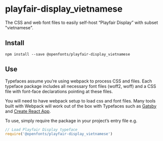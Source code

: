 
# playfair-display_vietnamese

The CSS and web font files to easily self-host “Playfair Display” with subset "vietnamese".

## Install

`npm install --save @openfonts/playfair-display_vietnamese`

## Use

Typefaces assume you’re using webpack to process CSS and files. Each typeface
package includes all necessary font files (woff2, woff) and a CSS file with
font-face declarations pointing at these files.

You will need to have webpack setup to load css and font files. Many tools built
with Webpack will work out of the box with Typefaces such as [Gatsby](https://github.com/gatsbyjs/gatsby)
and [Create React App](https://github.com/facebookincubator/create-react-app).

To use, simply require the package in your project’s entry file e.g.

```javascript
// Load Playfair Display typeface
require('@openfonts/playfair-display_vietnamese')
```
